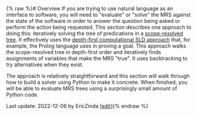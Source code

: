 {% raw %}# Overview
If you are trying to use natural language as an interface to software, you will need to "evaluate" or "solve" the MRS against the state of the software in order to answer the question being asked or perform the action being requested. This section describes one approach to doing this: iteratively solving the tree of predications in a [scope-resolved tree](). It effectively uses the [depth-first computational SLD approach](https://en.wikipedia.org/wiki/SLD_resolution) that, for example, the Prolog language uses in proving a goal. This approach walks the scope-resolved tree in depth-first order and iteratively finds assignments of variables that make the MRS "true". It uses backtracking to try alternatives when they exist. 

The approach is relatively straightforward and this section will walk through how to build a solver using Python to make it concrete.  When finished, you will be able to evaluate MRS trees using a surprisingly small amount of Python code.

Last update: 2022-12-06 by EricZinda [[edit](https://github.com/ericzinda/docsproto/edit/main/devhowto/devhowtoOverview.md)]{% endraw %}